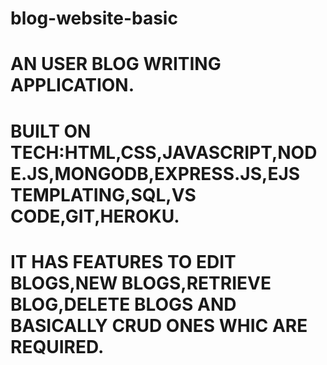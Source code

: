 # blog-website-basic
 

# AN USER BLOG WRITING APPLICATION.
# BUILT ON TECH:HTML,CSS,JAVASCRIPT,NODE.JS,MONGODB,EXPRESS.JS,EJS TEMPLATING,SQL,VS CODE,GIT,HEROKU.

# IT HAS FEATURES TO EDIT BLOGS,NEW BLOGS,RETRIEVE BLOG,DELETE BLOGS AND BASICALLY CRUD ONES WHIC ARE REQUIRED.
